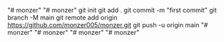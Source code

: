 "# monzer" 
"# monzer"  git init git add .  git commit -m "first commit" git branch -M main git remote add origin https://github.com/monzer005/monzer.git git push -u origin main
"# monzer" 
"# monzer" 
"# monzer" 
"# monzer" 

